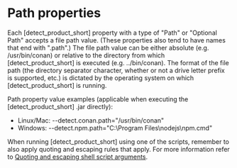 # Path properties

Each [detect_product_short] property with a type of "Path" or "Optional Path" accepts a file path value.
(These properties also tend to have names that end with ".path".)
The file path value can be either absolute (e.g. /usr/bin/conan) or relative to the directory
from which [detect_product_short] is executed (e.g. ../bin/conan).
The format of the file path (the directory separator character, whether or not a drive letter prefix is supported, etc.)
is dictated by the operating system on which [detect_product_short] is running.

Path property value examples (applicable when executing the [detect_product_short] .jar directly):

* Linux/Mac: --detect.conan.path="/usr/bin/conan"
* Windows: --detect.npm.path="C:\Program Files\nodejs\npm.cmd"

When running [detect_product_short] using one of the scripts, remember to also apply quoting and escaping rules that
apply. For more information refer to [Quoting and escaping shell script arguments](../scripts/script-escaping-special-characters.md).
